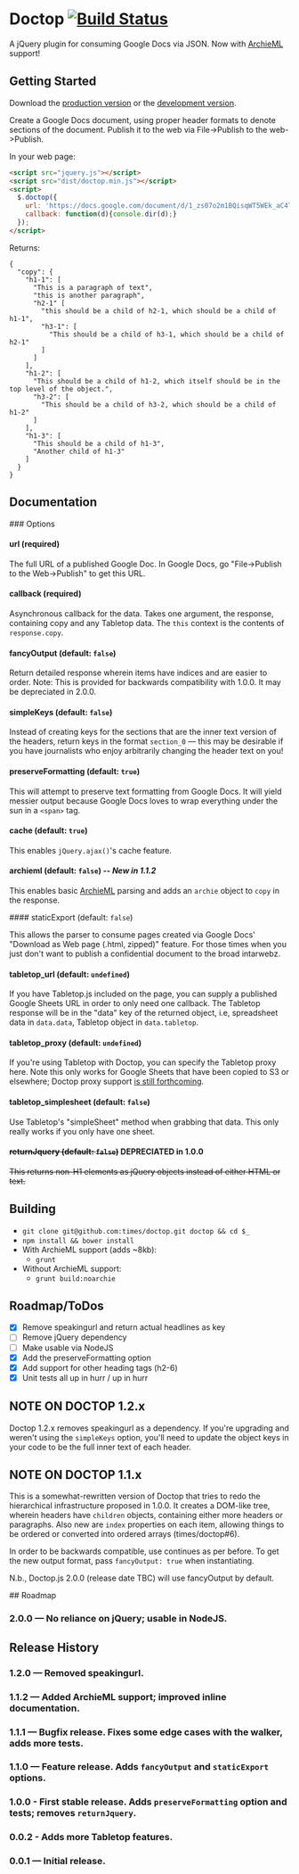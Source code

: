 # Doctop [![Build Status](https://travis-ci.org/times/doctop.svg)](https://travis-ci.org/times/doctop)

A jQuery plugin for consuming Google Docs via JSON.
Now with [ArchieML](http://www.archieml.org) support!

## Getting Started

Download the [production version][min] or the [development version][max].

[min]: https://raw.github.com/times/doctop/master/dist/jquery.doctop.min.js
[max]: https://raw.github.com/times/doctop/master/dist/jquery.doctop.js

Create a Google Docs document, using proper header formats to denote sections of the document.
Publish it to the web via File->Publish to the web->Publish.

In your web page:

```html
<script src="jquery.js"></script>
<script src="dist/doctop.min.js"></script>
<script>
  $.doctop({
    url: 'https://docs.google.com/document/d/1_zs07o2m1BQisqWT5WEk_aC4TFl9nIZgufc9IYeL64Y/pub',
    callback: function(d){console.dir(d);}
  });
</script>
```

Returns:

```
{
  "copy": {
    "h1-1": [
      "This is a paragraph of text",
      "this is another paragraph",
      "h2-1" [
        "this should be a child of h2-1, which should be a child of h1-1",
        "h3-1": [
          "This should be a child of h3-1, which should be a child of h2-1"
        ]
      ]
    ],
    "h1-2": [
      "This should be a child of h1-2, which itself should be in the top level of the object.",
      "h3-2": [
        "This should be a child of h3-2, which should be a child of h1-2"
      ]
    ],
    "h1-3": [
      "This should be a child of h1-3",
      "Another child of h1-3"
    ]
  }
}
```

## Documentation

### Options

#### url (required)

The full URL of a published Google Doc. In Google Docs, go "File->Publish to the Web->Publish"
to get this URL.

#### callback (required)

Asynchronous callback for the data. Takes one argument, the response, containing copy and any Tabletop data.
The `this` context is the contents of `response.copy`.

#### fancyOutput (default: `false`)

Return detailed response wherein items have indices and are easier to order.
Note: This is provided for backwards compatibility with 1.0.0. It may be depreciated in 2.0.0.

#### simpleKeys (default: `false`)

Instead of creating keys for the sections that are the inner text version of the headers,
return keys in the format `section_0` — this may be desirable if you have journalists
who enjoy arbitrarily changing the header text on you!

#### preserveFormatting (default: `true`)

This will attempt to preserve text formatting from Google Docs. It will yield messier
output because Google Docs loves to wrap everything under the sun in a `<span>` tag.

#### cache (default: `true`)

This enables `jQuery.ajax()`'s cache feature.

#### archieml (default: `false`) -- *New in 1.1.2*

This enables basic [ArchieML](http://archieml.org/) parsing and adds an `archie`
object to `copy` in the response.

#### staticExport (default: `false`)

This allows the parser to consume pages created via Google Docs' "Download as Web page (.html, zipped)"
feature. For those times when you just don't want to publish a confidential document to the broad intarwebz.

#### tabletop_url (default: `undefined`)

If you have Tabletop.js included on the page, you can supply a published Google Sheets URL
in order to only need one callback. The Tabletop response will be in the "data" key of the returned object,
i.e, spreadsheet data in `data.data`, Tabletop object in `data.tabletop`.

#### tabletop_proxy (default: `undefined`)

If you're using Tabletop with Doctop, you can specify the Tabletop proxy here. Note this only works for
Google Sheets that have been copied to S3 or elsewhere; Doctop proxy support [is still forthcoming](https://github.com/times/doctop/issues/1).

#### tabletop_simplesheet (default: `false`)

Use Tabletop's "simpleSheet" method when grabbing that data. This only really works if you only have one sheet.

#### ~~returnJquery (default: `false`)~~ **DEPRECIATED in 1.0.0**

~~This returns non-H1 elements as jQuery objects instead of either HTML or text.~~

## Building

+ `git clone git@github.com:times/doctop.git doctop && cd $_`
+ `npm install && bower install`
+ With ArchieML support (adds ~8kb):
  + `grunt`
+ Without ArchieML support:
  + `grunt build:noarchie`

## Roadmap/ToDos

- [x] Remove speakingurl and return actual headlines as key
- [ ] Remove jQuery dependency
- [ ] Make usable via NodeJS
- [x] Add the preserveFormatting option
- [x] Add support for other heading tags (h2-6)
- [x] Unit tests all up in hurr / up in hurr

## NOTE ON DOCTOP 1.2.x

Doctop 1.2.x removes speakingurl as a dependency. If you're upgrading and weren't
using the `simpleKeys` option, you'll need to update the object keys in your code
to be the full inner text of each header.

## NOTE ON DOCTOP 1.1.x

This is a somewhat-rewritten version of Doctop that tries to redo the hierarchical
infrastructure proposed in 1.0.0. It creates a DOM-like tree, wherein headers
have `children` objects, containing either more headers or paragraphs. Also new
are `index` properties on each item, allowing things to be ordered or converted
into ordered arrays (times/doctop#6).

In order to be backwards compatible, use continues as per before. To get the new
output format, pass `fancyOutput: true` when instantiating.

N.b., Doctop.js 2.0.0 (release date TBC) will use fancyOutput by default.

## Roadmap

### 2.0.0 — No reliance on jQuery; usable in NodeJS.

## Release History

### 1.2.0 — Removed speakingurl.

### 1.1.2 — Added ArchieML support; improved inline documentation.

### 1.1.1 — Bugfix release. Fixes some edge cases with the walker, adds more tests.

### 1.1.0 — Feature release. Adds `fancyOutput` and `staticExport` options.

### 1.0.0 - First stable release. Adds `preserveFormatting` option and tests; removes `returnJquery`.

### 0.0.2 - Adds more Tabletop features.

### 0.0.1 — Initial release.
